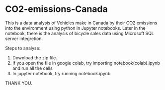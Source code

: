 # CO2-emissions-Canada
This is a data analysis of Vehicles make in Canada by their CO2 emissions into the environment using python in Jupyter notebooks. 
Later in the notebook, there is the analysis of bicycle sales data using Microsoft SQL server integretion.

Steps to analyse:
1. Download the zip file.
2. If you open the file in google colab, try importing notebook(colab).ipynb and run all the cells
3. In jupyter notebook, try running notebook.ipynb

THANK YOU.
